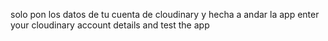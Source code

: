 solo pon los datos de tu cuenta de cloudinary y hecha a andar la app 
enter your cloudinary account details and test the app